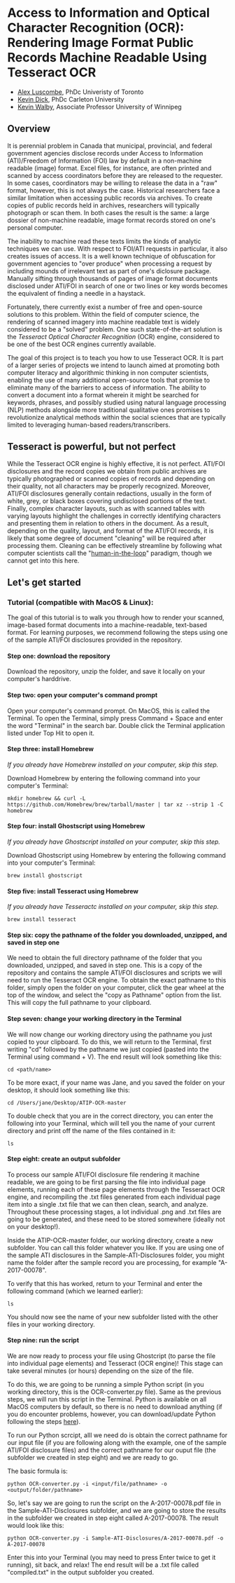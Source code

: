 # Access to Information and Optical Character Recognition (OCR): Rendering Image Format Public Records Machine Readable Using Tesseract OCR
 - [Alex Luscombe](https://criminology.utoronto.ca/facultyandstaff/graduate-students/alex-luscombe/), PhDc Univeristy of Toronto
 - [Kevin Dick](https://www.linkedin.com/in/dickkevin/), PhDc Carleton University
 - [Kevin Walby](https://www.uwinnipeg.ca/criminal-justice/faculty-staff/kevin-walby.html), Associate Professor University of Winnipeg

## Overview
It is perennial problem in Canada that municipal, provincial, and federal government agencies disclose records under Access to Information (ATI)/Freedom of Information (FOI) law by default in a non-machine readable (image) format. Excel files, for instance, are often printed and scanned by access coordinators before they are released to the requester. In some cases, coordinators may be willing to release the data in a "raw" format, however, this is not always the case. Historical researchers face a similar limitation when accessing public records via archives. To create copies of public records held in archives, researchers will typically photograph or scan them. In both cases the result is the same: a large dossier of non-machine readable, image format records stored on one's personal computer. 

The inability to machine read these texts limits the kinds of analytic techniques we can use. With respect to FOI/ATI requests in particular, it also creates issues of access. It is a well known technique of obfuscation for government agencies to "over produce" when processing a request by including mounds of irrelevant text as part of one's diclosure package. Manually sifting through thousands of pages of image format documents disclosed under ATI/FOI in search of one or two lines or key words becomes the equivalent of finding a needle in a haystack.

Fortunately, there currently exist a number of free and open-source solutions to this problem. Within the field of computer science, the rendering of scanned imagery into machine readable text is widely considered to be a "solved" problem. One such state-of-the-art solution is the *Tesseract Optical Character Recognition* (OCR) engine, considered to be one of the best OCR engines currently available.

The goal of this project is to teach you how to use Tesseract OCR. It is part of a larger series of projects we intend to launch aimed at promoting both computer literacy and algorithmic thinking in non computer scientists, enabling the use of many additional open-source tools that promise to eliminate many of the barriers to access of information. The ability to convert a document into a format wherein it might be searched for keywords, phrases, and possibly studied using natural language processing (NLP) methods alongside more traditional qualitative ones promises to revolutionize analytical methods within the social sciences that are typically limited to leveraging human-based readers/transcribers.

## Tesseract is powerful, but not perfect
While the Tesseract OCR engine is highly effective, it is not perfect. ATI/FOI disclosures and the record copies we obtain from public archives are typically photographed or scanned copies of records and depending on their quality, not all characters may be properly recognized. Moreover, ATI/FOI disclosures generally contain redactions, usually in the form of white, grey, or black boxes covering undisclosed portions of the text. Finally, complex character layouts, such as with scanned tables with varying layouts highlight the challenges in correctly identifying characters and presenting them in relation to others in the document. As a result, depending on the quality, layout, and format of the ATI/FOI records, it is likely that some degree of document "cleaning" will be required after processing them. Cleaning can be effectively streamline by following what computer scientists call the "[human-in-the-loop](https://en.wikipedia.org/wiki/Human-in-the-loop)" paradigm, though we cannot get into this here.

## Let's get started

### Tutorial (compatible with MacOS & Linux):
The goal of this tutorial is to walk you through how to render your scanned, image-based format documents into a machine-readable, text-based format. For learning purposes, we recommend following the steps using one of the sample ATI/FOI disclosures provided in the repository. 

#### Step one: download the repository
Download the repository, unzip the folder, and save it locally on your computer's harddrive. 

#### Step two: open your computer's command prompt
Open your computer's command prompt. On MacOS, this is called the Terminal. To open the Terminal, simply press Command + Space and enter the word "Terminal" in the search bar. Double click the Terminal application listed under Top Hit to open it.

#### Step three: install Homebrew
*If you already have Homebrew installed on your computer, skip this step.*

Download Homebrew by entering the following command into your computer's Terminal:
```
mkdir homebrew && curl -L https://github.com/Homebrew/brew/tarball/master | tar xz --strip 1 -C homebrew
```

#### Step four: install Ghostscript using Homebrew
*If you already have Ghostscript installed on your computer, skip this step.*

Download Ghostscript using Homebrew by entering the following command into your computer's Terminal:
```
brew install ghostscript
```

#### Step five: install Tesseract using Homebrew
*If you already have Tesseractc installed on your computer, skip this step.*
```
brew install tesseract
```

#### Step six: copy the pathname of the folder you downloaded, unzipped, and saved in step one
We need to obtain the full directory pathname of the folder that you downloaded, unzipped, and saved in step one. This is a copy of the repository and contains the sample ATI/FOI disclosures and scripts we will need to run the Tesseract OCR engine. To obtain the exact pathname to this folder, simply open the folder on your computer, click the gear wheel at the top of the window, and select the "copy as Pathname" option from the list. This will copy the full pathname to your clipboard.
	
#### Step seven: change your working directory in the Terminal
We will now change our working directory using the pathname you just copied to your clipboard. To do this, we will return to the Terminal, first writing "cd" followed by the pathname we just copied (pasted into the Terminal using command + V). The end result will look something like this:
```
cd <path/name>
```
To be more exact, if your name was Jane, and you saved the folder on your desktop, it should look something like this:
```
cd /Users/jane/Desktop/ATIP-OCR-master
```
To double check that you are in the correct directory, you can enter the following into your Terminal, which will tell you the name of your current directory and print off the name of the files contained in it:
```
ls
```

#### Step eight: create an output subfolder
To process our sample ATI/FOI disclosure file rendering it machine readable, we are going to be first parsing the file into individual page elements, running each of these page elements through the Tesseract OCR engine, and recompiling the .txt files generated from each individual page item into a single .txt file that we can then clean, search, and analyze. Throughout these processing stages, a lot individual .png and .txt files are going to be generated, and these need to be stored somewhere (ideally not on your desktop!).

Inside the ATIP-OCR-master folder, our working directory, create a new subfolder. You can call this folder whatever you like. If you are using one of the sample ATI disclosures in the Sample-ATI-Disclosures folder, you might name the folder after the sample record you are processing, for example "A-2017-00078". 

To verify that this has worked, return to your Terminal and enter the following command (which we learned earlier):
```
ls
```
You should now see the name of your new subfolder listed with the other files in your working directory.

#### Step nine: run the script
We are now ready to process your file using Ghostcript (to parse the file into individual page elements) and Tesseract (OCR engine)! This stage can take several minutes (or hours) depending on the size of the file.

To do this, we are going to be running a simple Python script (in you working directory, this is the OCR-converter.py file). Same as the previous steps, we will run this script in the Terminal. Python is available on all MacOS computers by default, so there is no need to download anything (if you do encounter problems, however, you can download/update Python following the steps [here](https://osxdaily.com/2018/06/13/how-install-update-python-3x-mac/)). 

To run our Python scrcipt, alll we need do is obtain the correct pathname for our input file (if you are following along with the example, one of the sample ATI/FOI disclosure files) and the correct pathname for our ouput file (the subfolder we created in step eight) and we are ready to go.

The basic formula is:
```
python OCR-converter.py -i <input/file/pathname> -o <output/folder/pathname>
```
So, let's say we are going to run the script on the A-2017-00078.pdf file in the Sample-ATI-Disclosures subfolder, and we are going to store the results in the subfolder we created in step eight called A-2017-00078. The result would look like this:
```
python OCR-converter.py -i Sample-ATI-Disclosures/A-2017-00078.pdf -o A-2017-00078
```
Enter this into your Terminal (you may need to press Enter twice to get it running), sit back, and relax! The end result will be a .txt file called "compiled.txt" in the output subfolder you created. 
